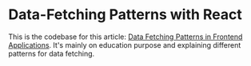 # Data-Fetching Patterns with React

This is the codebase for this article: [Data Fetching Patterns in Frontend Applications](https://github.com/abruzzi/data-fetching-patterns-in-react). It's mainly on education purpose and explaining different patterns for data fetching.
